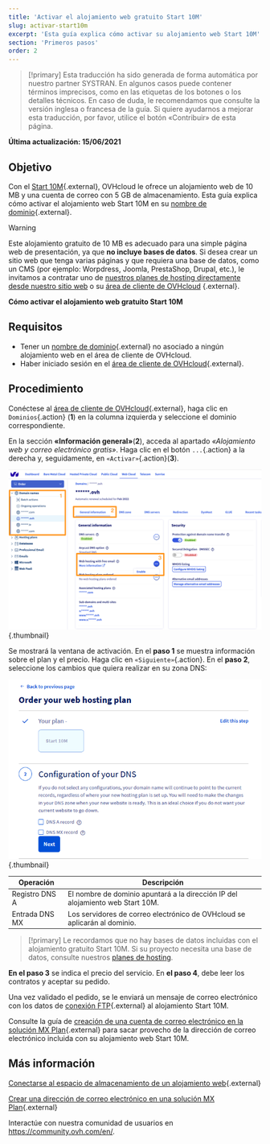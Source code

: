 ```yaml
---
title: 'Activar el alojamiento web gratuito Start 10M'
slug: activar-start10m
excerpt: 'Esta guía explica cómo activar su alojamiento web Start 10M'
section: 'Primeros pasos'
order: 2
---
```


> [!primary]
> Esta traducción ha sido generada de forma automática por nuestro partner SYSTRAN. En algunos casos puede contener términos imprecisos, como en las etiquetas de los botones o los detalles técnicos. En caso de duda, le recomendamos que consulte la versión inglesa o francesa de la guía. Si quiere ayudarnos a mejorar esta traducción, por favor, utilice el botón «Contribuir» de esta página.
> 

**Última actualización: 15/06/2021**

## Objetivo

Con el [Start 10M](https://www.ovhcloud.com/es-es/domains/free-web-hosting/){.external}, OVHcloud le ofrece un alojamiento web de 10 MB y una cuenta de correo con 5 GB de almacenamiento. Esta guía explica cómo activar el alojamiento web Start 10M en su [nombre de dominio](https://www.ovhcloud.com/es-es/domains/){.external}.

> [!warning]
> Este alojamiento gratuito de 10 MB es adecuado para una simple página web de presentación, ya que **no incluye bases de datos**. Si desea crear un sitio web que tenga varias páginas y que requiera una base de datos, como un CMS (por ejemplo: Worpdress, Joomla, PrestaShop, Drupal, etc.), le invitamos a contratar uno de [nuestros planes de hosting directamente desde nuestro sitio web](https://www.ovhcloud.com/es-es/web-hosting/) o su [área de cliente de OVHcloud](https://www.ovh.com/auth/?action=gotomanager&from=https://www.ovh.es/&ovhSubsidiary=es) {.external}.

**Cómo activar el alojamiento web gratuito Start 10M**

## Requisitos

- Tener un [nombre de dominio](https://www.ovhcloud.com/es-es/domains/){.external} no asociado a ningún alojamiento web en el área de cliente de OVHcloud.
- Haber iniciado sesión en el [área de cliente de OVHcloud](https://www.ovh.com/auth/?action=gotomanager&from=https://www.ovh.es/&ovhSubsidiary=es){.external}.

## Procedimiento

Conéctese al [área de cliente de OVHcloud](https://www.ovh.com/auth/?action=gotomanager&from=https://www.ovh.es/&ovhSubsidiary=es){.external}, haga clic en `Dominios`{.action} (**1**) en la columna izquierda y seleccione el dominio correspondiente.

En la sección **«Información general»**(**2**), acceda al apartado *«Alojamiento web y correo electrónico gratis»*. Haga clic en el botón `...`{.action} a la derecha y, seguidamente, en `«Activar»`{.action}(**3**).

![start10m](images/start10m-step1-01.png){.thumbnail}

Se mostrará la ventana de activación. En el **paso 1** se muestra información sobre el plan y el precio. Haga clic en `«Siguiente»`{.action}. En el **paso 2**, seleccione los cambios que quiera realizar en su zona DNS:

![start10m](images/start10m-step1-02.png){.thumbnail}

| Operación                                       	| Descripción                                                                                                               								|
|--------------------------------------------	|-----------------------------------------------------------------------------------------------------------------------------------------------------------|
| Registro DNS A                         	| El nombre de dominio apuntará a la dirección IP del alojamiento web Start 10M.                                               								|
| Entrada DNS MX 	| Los servidores de correo electrónico de OVHcloud se aplicarán al dominio. 	|

> [!primary]
> Le recordamos que no hay bases de datos incluidas con el alojamiento gratuito Start 10M. Si su proyecto necesita una base de datos, consulte nuestros  [planes de hosting](https://www.ovhcloud.com/es-es/web-hosting/).

**En el paso 3** se indica el precio del servicio. En **el paso 4**, debe leer los contratos y aceptar su pedido.

Una vez validado el pedido, se le enviará un mensaje de correo electrónico con los datos de [conexión FTP](https://docs.ovh.com/es/hosting/conexion-espacio-almacenamiento-ftp-alojamiento-web/){.external} al alojamiento Start 10M.

Consulte la guía de [creación de una cuenta de correo electrónico en la solución MX Plan](https://docs.ovh.com/es/emails/correo_guia_de_creacion_de_una_direccion_de_correo_electronico/){.external} para sacar provecho de la dirección de correo electrónico incluida con su alojamiento web Start 10M.

## Más información

[Conectarse al espacio de almacenamiento de un alojamiento web](https://docs.ovh.com/es/hosting/conexion-espacio-almacenamiento-ftp-alojamiento-web/){.external}

[Crear una dirección de correo electrónico en una solución MX Plan](https://docs.ovh.com/es/emails/correo_guia_de_creacion_de_una_direccion_de_correo_electronico/){.external}

Interactúe con nuestra comunidad de usuarios en <https://community.ovh.com/en/>.
